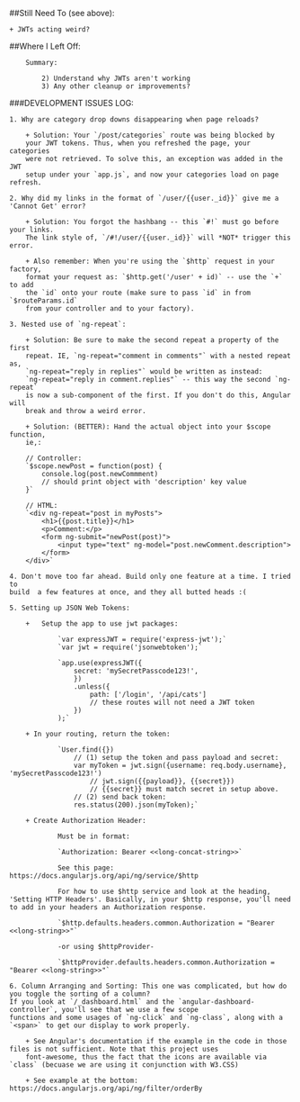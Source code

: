 
##Still Need To (see above):

	+ JWTs acting weird?

##Where I Left Off:

		Summary:

			2) Understand why JWTs aren't working
			3) Any other cleanup or improvements?

###DEVELOPMENT ISSUES LOG:

	1. Why are category drop downs disappearing when page reloads?

		+ Solution: Your `/post/categories` route was being blocked by
		your JWT tokens. Thus, when you refreshed the page, your categories
		were not retrieved. To solve this, an exception was added in the JWT
		setup under your `app.js`, and now your categories load on page refresh.

	2. Why did my links in the format of `/user/{{user._id}}` give me a
	'Cannot Get' error?

		+ Solution: You forgot the hashbang -- this `#!` must go before your links.
		The link style of, `/#!/user/{{user._id}}` will *NOT* trigger this error.

		+ Also remember: When you're using the `$http` request in your factory,
		format your request as: `$http.get('/user' + id)` -- use the `+` to add
		the `id` onto your route (make sure to pass `id` in from `$routeParams.id`
		from your controller and to your factory).

	3. Nested use of `ng-repeat`:

		+ Solution: Be sure to make the second repeat a property of the first
		repeat. IE, `ng-repeat="comment in comments"` with a nested repeat as,
		`ng-repeat="reply in replies"` would be written as instead:
		`ng-repeat="reply in comment.replies"` -- this way the second `ng-repeat`
		is now a sub-component of the first. If you don't do this, Angular will
		break and throw a weird error.

		+ Solution: (BETTER): Hand the actual object into your $scope function,
		ie,:

		// Controller:
		`$scope.newPost = function(post) {
			console.log(post.newCommment)
			// should print object with 'description' key value
		}`

		// HTML:
		`<div ng-repeat="post in myPosts">
			<h1>{{post.title}}</h1>
			<p>Comment:</p>
			<form ng-submit="newPost(post)">
				<input type="text" ng-model="post.newComment.description">
			</form>
		</div>`

	4. Don't move too far ahead. Build only one feature at a time. I tried to
	build  a few features at once, and they all butted heads :(

	5. Setting up JSON Web Tokens:

		+	Setup the app to use jwt packages:

				`var expressJWT = require('express-jwt');`
				`var jwt = require('jsonwebtoken');`

				`app.use(expressJWT({
					secret: 'mySecretPasscode123!',
					})
					.unless({
						path: ['/login', '/api/cats']
						// these routes will not need a JWT token
					})
				);`

		+ In your routing, return the token:

				`User.find({})
					// (1) setup the token and pass payload and secret:
					var myToken = jwt.sign({username: req.body.username}, 'mySecretPasscode123!')
						// jwt.sign({{payload}}, {{secret}})
						// {{secret}} must match secret in setup above.
					// (2) send back token:
					res.status(200).json(myToken);`

		+ Create Authorization Header:

				Must be in format:

				`Authorization: Bearer <<long-concat-string>>`

				See this page: https://docs.angularjs.org/api/ng/service/$http

				For how to use $http service and look at the heading, 'Setting HTTP Headers'. Basically, in your $http response, you'll need to add in your headers an Authorization response.

				`$http.defaults.headers.common.Authorization = "Bearer <<long-string>>"`

				-or using $httpProvider-

				`$httpProvider.defaults.headers.common.Authorization = "Bearer <<long-string>>"`

	6. Column Arranging and Sorting: This one was complicated, but how do you toggle the sorting of a column?
	If you look at `/_dashboard.html` and the `angular-dashboard-controller`, you'll see that we use a few scope
	functions and some usages of `ng-click` and `ng-class`, along with a `<span>` to get our display to work properly.

		+ See Angular's documentation if the example in the code in those files is not sufficient. Note that this project uses
		font-awesome, thus the fact that the icons are available via `class` (becuase we are using it conjunction with W3.CSS)

		+ See example at the bottom: https://docs.angularjs.org/api/ng/filter/orderBy
